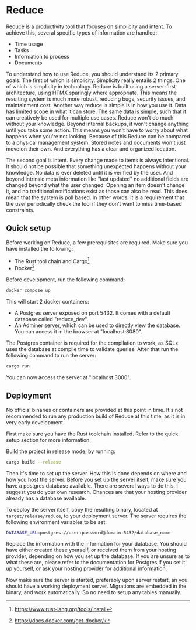 # Reduce

Reduce is a productivity tool that focuses on simplicity and intent. To achieve this, several
specific types of information are handled:

- Time usage
- Tasks
- Information to process
- Documents

To understand how to use Reduce, you should understand its 2 primary goals. The first of which is
simplicity. Simplicity really entails 2 things. One of which is simplicity in technology. Reduce is
built using a server-first architecture, using HTMX sparingly where appropriate. This means the
resulting system is much more robust, reducing bugs, security issues, and maintainment cost. Another
way reduce is simple is in how you use it. Data has limited scope in what it can store. The same
data is simple, such that it can creatively be used for multiple use cases. Reduce won't do much
without your knowledge. Beyond internal backups, it won't change anything until you take some
action. This means you won't have to worry about what happens when you're not looking. Because of
this Reduce can be compared to a physical management system. Stored notes and documents won't just
move on their own. And everything has a clear and organized location.

The second goal is intent. Every change made to items is always intentional. It should not be
possible that something unexpected happens without your knowledge. No data is ever deleted until it
is verified by the user. And beyond intrinsic meta information like "last updated" no additional
fields are changed beyond what the user changed. Opening an item doesn't change it, and no
traditional notifications exist as those can also be read. This does mean that the system is poll
based. In other words, it is a requirement that the user periodically check the tool if they don't
want to miss time-based constraints.

## Quick setup

Before working on Reduce, a few prerequisites are required. Make sure you have installed the
following:

- The Rust tool chain and Cargo[^irust]
- Docker[^idocker]

Before development, run the following command:

```bash
docker compose up
```

This will start 2 docker containers:

- A Postgres server exposed on port 5432. It comes with a default database called "reduce_dev".
- An Adminer server, which can be used to directly view the database. You can access it in the
  browser at "localhost:8080".

The Postgres container is required for the compilation to work, as SQLx uses the database at
compile time to validate queries. After that run the following command to run the server:

```bash
cargo run
```

You can now access the server at "localhost:3000".

## Deployment

No official binaries or containers are provided at this point in time. It's not recommended to run
any production build of Reduce at this time, as it is in very early development.

First make sure you have the Rust toolchain installed. Refer to the quick setup section for more
information.

Build the project in release mode, by running:

```bash
cargo build --release
```

Then it's time to set up the server. How this is done depends on where and how you host the server.
Before you set up the server itself, make sure you have a postgres database available. There are
several ways to do this, I suggest you do your own research. Chances are that your hosting provider
already has a database available.

To deploy the server itself, copy the resulting binary, located at `target/release/reduce`, to your
deployment server. The server requires the following environment variables to be set:

```bash
DATABASE_URL=postgres://user:password@domain:5432/database_name
```

Replace the information with the information for your database. You should have either created
these yourself, or received them from your hosting provider, depending on how you set up the
database. If you are unsure as to what these are, please refer to the documentation for Postgres if
you set it up yourself, or ask your hosting provider for additional information.

Now make sure the server is started, preferably upon server restart, an you should have a working
deployment server. Migrations are embedded in the binary, and work automatically. So no need to
setup any tables manually.

[^irust]: <https://www.rust-lang.org/tools/install>
[^idocker]: <https://docs.docker.com/get-docker/>
